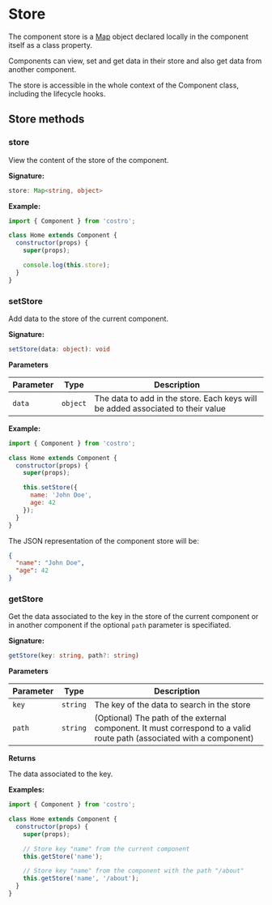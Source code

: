 # Store

The component store is a [Map](https://developer.mozilla.org/en-US/docs/Web/JavaScript/Reference/Global_Objects/Map) object declared locally in the component itself as a class property.

Components can view, set and get data in their store and also get data from another component.

The store is accessible in the whole context of the Component class, including the lifecycle hooks.

## Store methods​

<!-- TODO:  store is not a method -->

### store

View the content of the store of the component.

**Signature:**

```ts
store: Map<string, object>
```

**Example:**

```js
import { Component } from 'costro';

class Home extends Component {
  constructor(props) {
    super(props);

    console.log(this.store);
  }
}
```

### setStore

Add data to the store of the current component.

**Signature:**

```ts
setStore(data: object): void
```

**Parameters**

| Parameter |   Type   | Description                                                                     |
| --------- | :------: | ------------------------------------------------------------------------------- |
| `data`    | `object` | The data to add in the store. Each keys will be added associated to their value |

**Example:**

```js
import { Component } from 'costro';

class Home extends Component {
  constructor(props) {
    super(props);

    this.setStore({
      name: 'John Doe',
      age: 42
    });
  }
}
```

The JSON representation of the component store will be:

```json
{
  "name": "John Doe",
  "age": 42
}
```

### getStore

Get the data associated to the key in the store of the current component or in another component if the optional `path` parameter is specifiated.

**Signature:**

```ts
getStore(key: string, path?: string)
```

**Parameters**

| Parameter |   Type   | Description                                                                                                           |
| --------- | :------: | --------------------------------------------------------------------------------------------------------------------- |
| `key`     | `string` | The key of the data to search in the store                                                                            |
| `path`    | `string` | (Optional) The path of the external component. It must correspond to a valid route path (associated with a component) |

**Returns**

The data associated to the key.

**Examples:**

```js
import { Component } from 'costro';

class Home extends Component {
  constructor(props) {
    super(props);

    // Store key "name" from the current component
    this.getStore('name');

    // Store key "name" from the component with the path "/about"
    this.getStore('name', '/about');
  }
}
```
